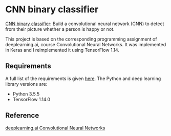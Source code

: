 # CNN binary classifier

[CNN binary classifier](https://github.com/vgkortsas/CNNs_projects/blob/master/CNN_binary_classifier/CNN_binary_classifier.ipynb): Build a convolutional neural network (CNN) to detect from their picture whether a person is happy or not.

This project is based on the corresponding programming assignment of deeplearning.ai, course Convolutional Neural Networks. It was implemented in Keras and I reimplemented it using TensorFlow 1.14.

## Requirements
A full list of the requirements is given [here](https://github.com/vgkortsas/CNNs_projects/blob/master/CNN_binary_classifier/requirements.txt). The Python and deep learning library versions are:
- Python 3.5.5
- TensorFlow 1.14.0

## Reference
[deeplearning.ai Convolutional Neural Networks](https://www.coursera.org/learn/convolutional-neural-networks?specialization=deep-learning)